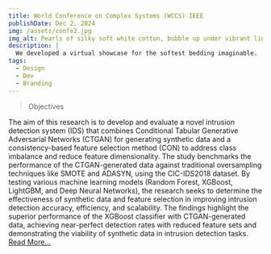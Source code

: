 ```yaml
---
title: World Conference on Complex Systems (WCCS) IEEE 
publishDate: Dec 2, 2024
img: /assets/confe2.jpg
img_alt: Pearls of silky soft white cotton, bubble up under vibrant lighting
description: |
  We developed a virtual showcase for the softest bedding imaginable.
tags:
  - Design
  - Dev
  - Branding
---
```

> Objectives

The aim of this research is to develop and evaluate a novel intrusion detection system (IDS) that combines Conditional Tabular Generative Adversarial Networks (CTGAN) for generating synthetic data and a consistency-based feature selection method (CON) to address class imbalance and reduce feature dimensionality. The study benchmarks the performance of the CTGAN-generated data against traditional oversampling techniques like SMOTE and ADASYN, using the CIC-IDS2018 dataset. By testing various machine learning models (Random Forest, XGBoost, LightGBM, and Deep Neural Networks), the research seeks to determine the effectiveness of synthetic data and feature selection in improving intrusion detection accuracy, efficiency, and scalability. The findings highlight the superior performance of the XGBoost classifier with CTGAN-generated data, achieving near-perfect detection rates with reduced feature sets and demonstrating the viability of synthetic data in intrusion detection tasks.<a href="https://doi.org/10.1109/WCCS62745.2024.10765501"> Read More...</a> 